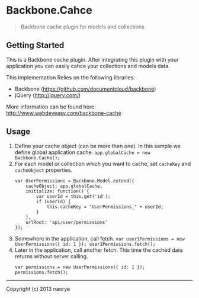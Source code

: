 # Backbone.Cahce

> Backbone cache plugin for models and collections

## Getting Started

This is a Backbone cache plugin. After integrating this plugin with your application you can easily cahce your collections and models data.

This Implementation Relies on the following libraries:

- Backbone (https://github.com/documentcloud/backbone)
- jQuery (http://jquery.com/)

More information can be found here: <a href="http://www.webdeveasy.com/backbone-cache" target="_blank">http://www.webdeveasy.com/backbone-cache</a>

## Usage

1. Define your cache object (can be more then one). In this sample we define global application cache.
    `app.globalCache = new Backbone.Cache();`
2. For each model or collection which you want to cache, set `cacheKey` and `cacheObject` properties.
    ```
    var UserPermissions = Backbone.Model.extend({
        cacheObject: app.globalCache,
        initialize: function() {
            var userId = this.get('id');
            if (userId) {
                this.cacheKey = "UserPermissions_" + userId;
            }
        },
        urlRoot: 'api/user/permissions'
    });
    ```
3. Somewhere in the application, call fetch.
    `
    var user1Permissions = new UserPermissions({ id: 1 });
    user1Permissions.fetch();
    `
4. Later in the application, call another fetch. This time the cached data returns without server calling.
    ```
    var permissions = new UserPermissions({ id: 1 });
    permissions.fetch();
    ```

* * *

Copyright (c) 2013 naorye